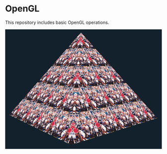 # OpenGL
This repository includes basic OpenGL operations.

![alt text](https://github.com/iamnomadgg/OpenGL/blob/master/SS.png)
